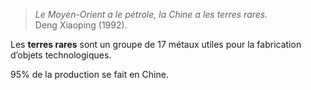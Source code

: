 >*Le Moyen-Orient a le pétrole, la Chine a les terres rares.*<br/>
>Deng Xiaoping (1992). 

Les **terres rares** sont un groupe de 17 métaux utiles pour la fabrication d’objets technologiques.

95% de la production se fait en Chine.